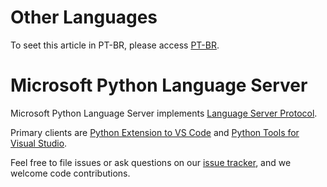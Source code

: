 # Other Languages
To seet this article in PT-BR, please access [PT-BR](README.pt-br.md).

# Microsoft Python Language Server

Microsoft Python Language Server implements [Language Server Protocol](https://microsoft.github.io/language-server-protocol/specification).

Primary clients are [Python Extension to VS Code](https://github.com/Microsoft/vscode-python) and [Python Tools for Visual Studio](https://github.com/Microsoft/PTVS).

Feel free to file issues or ask questions on our [issue tracker](https://github.com/Microsoft/python-language-server/issues), and we welcome code contributions.
